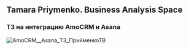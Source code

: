 ## Tamara Priymenko. Business Analysis Space

### ТЗ на интеграцию AmoCRM и Asana


![AmoCRM__Asana_ТЗ_ПрийменкоТВ](https://user-images.githubusercontent.com/46677884/197206718-b39ae86d-b757-4d8c-b17f-69dfb43f7d61.jpg)
